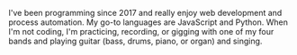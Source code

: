 <!--
**acipo1096/acipo1096** is a ✨ _special_ ✨ repository because its `README.md` (this file) appears on your GitHub profile.

Here are some ideas to get you started:

- 🔭 I’m currently working on ...
- 🌱 I’m currently learning ...
- 👯 I’m looking to collaborate on ...
- 🤔 I’m looking for help with ...
- 💬 Ask me about ...
- 📫 How to reach me: ...
- 😄 Pronouns: ...
- ⚡ Fun fact: ...
-->

I've been programming since 2017 and really enjoy web development and process automation. My go-to languages are JavaScript and Python. When I'm not coding, I'm practicing, recording, or gigging with one of my four bands and playing guitar (bass, drums, piano, or organ) and singing. 
